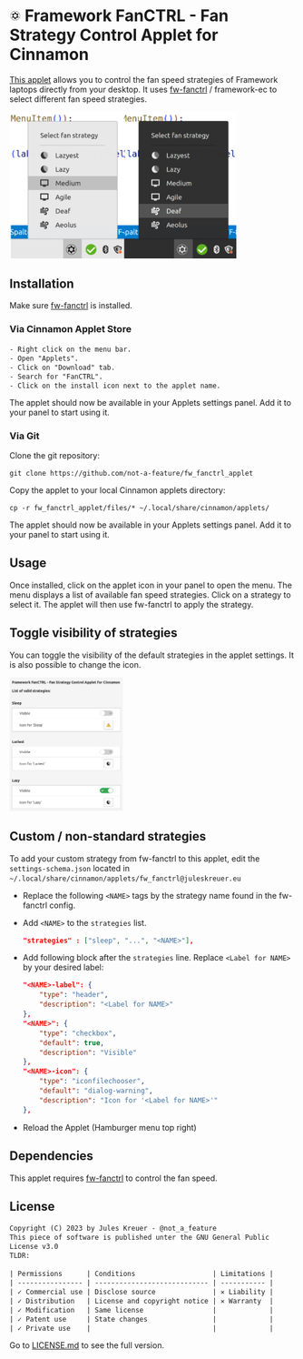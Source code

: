 # <img src="https://github.com/not-a-feature/fw_fanctrl_applet/blob/main/files/fw_fanctrl@juleskreuer.eu/icon.png?raw=true" height=20></img> Framework FanCTRL - Fan Strategy Control Applet for Cinnamon

[This applet](https://github.com/not-a-feature/fw_fanctrl_applet) allows you to control the fan speed strategies of Framework laptops directly from your desktop. It uses [fw-fanctrl](https://github.com/TamtamHero/fw-fanctrl) / framework-ec to select different fan speed strategies.

<img src="https://github.com/not-a-feature/fw_fanctrl_applet/raw/main/screenshot.png" width=400></img>

## Installation
Make sure [fw-fanctrl](https://github.com/TamtamHero/fw-fanctrl) is installed.
### Via Cinnamon Applet Store

    - Right click on the menu bar.
    - Open "Applets".
    - Click on "Download" tab.
    - Search for "FanCTRL".
    - Click on the install icon next to the applet name.

The applet should now be available in your Applets settings panel. Add it to your panel to start using it.

### Via Git

Clone the git repository:

    git clone https://github.com/not-a-feature/fw_fanctrl_applet

Copy the applet to your local Cinnamon applets directory:

    cp -r fw_fanctrl_applet/files/* ~/.local/share/cinnamon/applets/


The applet should now be available in your Applets settings panel. Add it to your panel to start using it.



## Usage

Once installed, click on the applet icon in your panel to open the menu. The menu displays a list of available fan speed strategies. Click on a strategy to select it. The applet will then use fw-fanctrl to apply the strategy.

## Toggle visibility of strategies
You can toggle the visibility of the default strategies in the applet settings.
It is also possible to change the icon.

<img src="https://github.com/not-a-feature/fw_fanctrl_applet/raw/main/settings.png" width=200></img>

## Custom / non-standard strategies
To add your custom strategy from fw-fanctrl to this applet, edit the `settings-schema.json` located in `~/.local/share/cinnamon/applets/fw_fanctrl@juleskreuer.eu`

- Replace the following `<NAME>` tags by the strategy name found in the fw-fanctrl config.

- Add `<NAME>` to the `strategies` list.

    ```json
    "strategies" : ["sleep", "...", "<NAME>"],
    ```

- Add following block after the `strategies` line.
  Replace `<Label for NAME>` by your desired label:

    ```json
    "<NAME>-label": {
        "type": "header",
        "description": "<Label for NAME>"
    },
    "<NAME>": {
        "type": "checkbox",
        "default": true,
        "description": "Visible"
    },
    "<NAME>-icon": {
        "type": "iconfilechooser",
        "default": "dialog-warning",
        "description": "Icon for '<Label for NAME>'"
    },
    ```
- Reload the Applet (Hamburger menu top right)



## Dependencies

This applet requires [fw-fanctrl](https://github.com/TamtamHero/fw-fanctrl) to control the fan speed.

## License
```
Copyright (C) 2023 by Jules Kreuer - @not_a_feature
This piece of software is published unter the GNU General Public License v3.0
TLDR:

| Permissions      | Conditions                   | Limitations |
| ---------------- | ---------------------------- | ----------- |
| ✓ Commercial use | Disclose source              | ✕ Liability |
| ✓ Distribution   | License and copyright notice | ✕ Warranty  |
| ✓ Modification   | Same license                 |             |
| ✓ Patent use     | State changes                |             |
| ✓ Private use    |                              |             |
```
Go to [LICENSE.md](https://github.com/not-a-feature/fw_fanctrl_applet/blob/main/LICENSE) to see the full version.